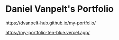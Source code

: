 # Daniel Vanpelt's Portfolio

https://dvanpelt-hub.github.io/my-portfolio/

https://my-portfolio-ten-blue.vercel.app/
